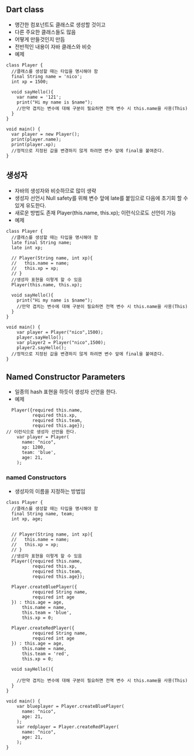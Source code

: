 ## Dart class
- 앵간한 컴포넌트도 클래스로 생성할 것이고
- 다른 주요한 클래스들도 많음
- 어떻게 만들것인지 만듬
- 전반적인 내용이 자바 클래스와 비슷
- 예제
```
class Player {
  //클래스를 생성할 때는 타입을 명시해야 함
  final String name = 'nico';
  int xp = 1500;

  void sayHello(){
    var name = '121';
    print("Hi my name is $name");
    //만약 겹치는 변수에 대해 구분이 필요하면 전역 변수 시 this.name을 사용(This)
  }
}

void main() {
  var player = new Player();
  print(player.name);
  print(player.xp);
  //정적으로 지정된 값을 변경하지 않게 하려면 변수 앞에 final을 붙여준다.
}
```

## 생성자
- 자바의 생성자와 비슷하므로 많이 생략
- 생성자 선언시 Null safety를 위해 변수 앞에 late를 붙임으로 다음에 초기회 할 수 있게 유도한다.
- 새로운 방법도 존재 Player(this.name, this.xp); 이런식으로도 선언이 가능
- 예제
```
class Player {
  //클래스를 생성할 때는 타입을 명시해야 함
  late final String name;
  late int xp;

  // Player(String name, int xp){ 
  //   this.name = name;
  //   this.xp = xp;
  // }
  //생성자 표현을 이렇게 할 수 있음
  Player(this.name, this.xp);

  void sayHello(){
    print("Hi my name is $name");
    //만약 겹치는 변수에 대해 구분이 필요하면 전역 변수 시 this.name을 사용(This)
  }
}

void main() {
    var player = Player("nico",1500);
    player.sayHello();
    var player2 = Player("nico",1500);
    player2.sayHello();
  //정적으로 지정된 값을 변경하지 않게 하려면 변수 앞에 final을 붙여준다.
}
```

## Named Constructor Parameters
- 일종의 hash 표현을 하듯이 생성자 선언을 한다.
- 예제
```
  Player({required this.name,
          required this.xp,
          required this.team,
          required this.age});
// 이런식으로 생성자 선언을 한다.
    var player = Player(
      name: "nico",
      xp: 1200,
      team: 'blue',
      age: 21,
    );
```

### named Constructors
- 생성자의 이름을 지정하는 방법임
```
class Player {
  //클래스를 생성할 때는 타입을 명시해야 함
  final String name, team;
  int xp, age;


  // Player(String name, int xp){ 
  //   this.name = name;
  //   this.xp = xp;
  // }
  //생성자 표현을 이렇게 할 수 있음
  Player({required this.name,
          required this.xp,
          required this.team,
          required this.age});
 
  Player.createBluePlayer({
          required String name,
          required int age
  }) : this.age = age,
      this.name = name,
      this.team = 'blue',
      this.xp = 0;

  Player.createRedPlayer({
          required String name,
          required int age
  }) : this.age = age,
      this.name = name,
      this.team = 'red',
      this.xp = 0;

  void sayHello(){

    //만약 겹치는 변수에 대해 구분이 필요하면 전역 변수 시 this.name을 사용(This)
  }
}

void main() {
    var blueplayer = Player.createBluePlayer(
      name: "nico",
      age: 21,
    );
    var redplayer = Player.createRedPlayer(
      name: "nico",
      age: 21,
    );
}
```